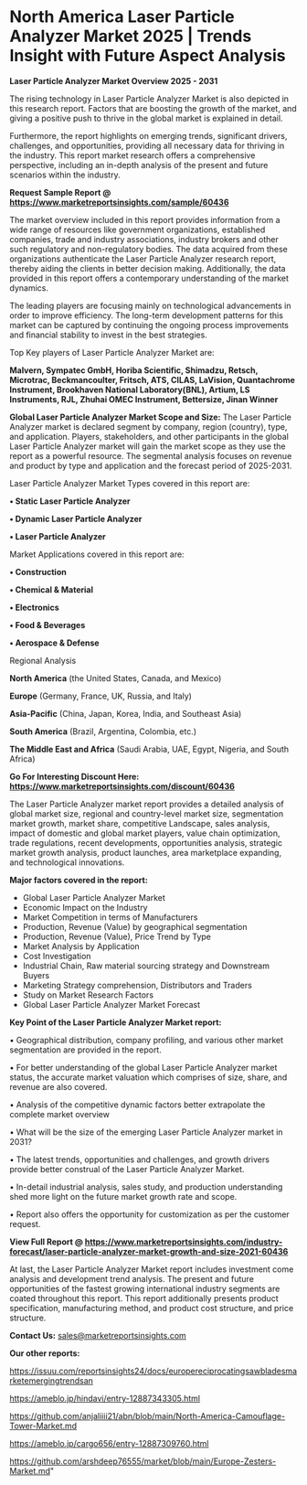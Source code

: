 # North America Laser Particle Analyzer Market 2025 | Trends Insight with Future Aspect Analysis

<Strong> Laser Particle Analyzer Market Overview 2025 - 2031</strong>

The rising technology in Laser Particle Analyzer Market is also depicted in this research report. Factors that are boosting the growth of the market, and giving a positive push to thrive in the global market is explained in detail.

Furthermore, the report highlights on emerging trends, significant drivers, challenges, and opportunities, providing all necessary data for thriving in the industry. This report market research offers a comprehensive perspective, including an in-depth analysis of the present and future scenarios within the industry.

<strong>Request Sample Report @ <a href=https://www.marketreportsinsights.com/sample/60436>https://www.marketreportsinsights.com/sample/60436</a></strong>

The market overview included in this report provides information from a wide range of resources like government organizations, established companies, trade and industry associations, industry brokers and other such regulatory and non-regulatory bodies. The data acquired from these organizations authenticate the Laser Particle Analyzer research report, thereby aiding the clients in better decision making. Additionally, the data provided in this report offers a contemporary understanding of the market dynamics.

The leading players are focusing mainly on technological advancements in order to improve efficiency. The long-term development patterns for this market can be captured by continuing the ongoing process improvements and financial stability to invest in the best strategies.

Top Key players of Laser Particle Analyzer Market are:

<strong>Malvern, Sympatec GmbH, Horiba Scientific, Shimadzu, Retsch, Microtrac, Beckmancoulter, Fritsch, ATS, CILAS, LaVision, Quantachrome Instrument, Brookhaven National Laboratory(BNL), Artium, LS Instruments, RJL, Zhuhai OMEC Instrument, Bettersize, Jinan Winner</strong>

<strong><b>Global Laser Particle Analyzer Market Scope and Size:</b></strong>
The Laser Particle Analyzer market is declared segment by company, region (country), type, and application. Players, stakeholders, and other participants in the global Laser Particle Analyzer market will gain the market scope as they use the report as a powerful resource. The segmental analysis focuses on revenue and product by type and application and the forecast period of 2025-2031.

Laser Particle Analyzer Market Types covered in this report are:

<strong>• Static Laser Particle Analyzer

• Dynamic Laser Particle Analyzer

• Laser Particle Analyzer</strong>

Market Applications covered in this report are:

<strong>• Construction

• Chemical & Material

• Electronics

• Food & Beverages

• Aerospace & Defense</strong> 

Regional Analysis

<strong>North America</strong> (the United States, Canada, and Mexico)

<strong>Europe</strong> (Germany, France, UK, Russia, and Italy)

<strong>Asia-Pacific</strong> (China, Japan, Korea, India, and Southeast Asia)

<strong>South America</strong> (Brazil, Argentina, Colombia, etc.)

<strong>The Middle East and Africa</strong> (Saudi Arabia, UAE, Egypt, Nigeria, and South Africa)

<strong>Go For Interesting Discount Here: <a href=https://www.marketreportsinsights.com/discount/60436>https://www.marketreportsinsights.com/discount/60436</a></strong>

The Laser Particle Analyzer market report provides a detailed analysis of global market size, regional and country-level market size, segmentation market growth, market share, competitive Landscape, sales analysis, impact of domestic and global market players, value chain optimization, trade regulations, recent developments, opportunities analysis, strategic market growth analysis, product launches, area marketplace expanding, and technological innovations.

<strong><b>Major factors covered in the report:</b></strong>
<ul>
  <li>Global Laser Particle Analyzer Market </li>
  <li>Economic Impact on the Industry</li>
  <li>Market Competition in terms of Manufacturers</li>
  <li>Production, Revenue (Value) by geographical segmentation</li>
  <li>Production, Revenue (Value), Price Trend by Type</li>
  <li>Market Analysis by Application</li>
  <li>Cost Investigation</li>
  <li>Industrial Chain, Raw material sourcing strategy and Downstream Buyers</li>
  <li>Marketing Strategy comprehension, Distributors and Traders</li>
  <li>Study on Market Research Factors</li>
  <li>Global Laser Particle Analyzer Market Forecast</li>
</ul>

<strong><b>Key Point of the Laser Particle Analyzer Market report:</b></strong>

• Geographical distribution, company profiling, and various other market segmentation are provided in the report.

• For better understanding of the global Laser Particle Analyzer market status, the accurate market valuation which comprises of size, share, and revenue are also covered.

• Analysis of the competitive dynamic factors better extrapolate the complete market overview

• What will be the size of the emerging Laser Particle Analyzer market in 2031?

• The latest trends, opportunities and challenges, and growth drivers provide better construal of the Laser Particle Analyzer Market.

• In-detail industrial analysis, sales study, and production understanding shed more light on the future market growth rate and scope.

• Report also offers the opportunity for customization as per the customer request.

<strong><b>View Full Report @ <a href=https://www.marketreportsinsights.com/industry-forecast/laser-particle-analyzer-market-growth-and-size-2021-60436>https://www.marketreportsinsights.com/industry-forecast/laser-particle-analyzer-market-growth-and-size-2021-60436</a></b></strong>


At last, the Laser Particle Analyzer Market report includes investment come analysis and development trend analysis. The present and future opportunities of the fastest growing international industry segments are coated throughout this report. This report additionally presents product specification, manufacturing method, and product cost structure, and price structure.

<strong>Contact Us:</strong>
sales@marketreportsinsights.com

<strong>Our other reports:</strong>

<a href=https://issuu.com/reportsinsights24/docs/europereciprocatingsawbladesmarketemergingtrendsan>https://issuu.com/reportsinsights24/docs/europereciprocatingsawbladesmarketemergingtrendsan</a>

<a href=https://ameblo.jp/hindavi/entry-12887343305.html>https://ameblo.jp/hindavi/entry-12887343305.html</a>

<a href=https://github.com/anjaliiii21/abn/blob/main/North-America-Camouflage-Tower-Market.md>https://github.com/anjaliiii21/abn/blob/main/North-America-Camouflage-Tower-Market.md</a>

<a href=https://ameblo.jp/cargo656/entry-12887309760.html>https://ameblo.jp/cargo656/entry-12887309760.html</a>

<a href=https://github.com/arshdeep76555/market/blob/main/Europe-Zesters-Market.md>https://github.com/arshdeep76555/market/blob/main/Europe-Zesters-Market.md</a>"
